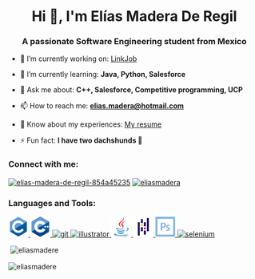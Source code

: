 <h1 align="center">Hi 👋, I'm Elías Madera De Regil</h1>
<h3 align="center">A passionate Software Engineering student from Mexico</h3>

- 🔭 I’m currently working on: [LinkJob](https://github.com/EliasMaDeRe/PE1)

- 🌱 I’m currently learning: **Java, Python, Salesforce**

- 💬 Ask me about: **C++, Salesforce, Competitive programming, UCP**

- 📫 How to reach me: **elias.madera@hotmail.com**

- 📄 Know about my experiences: [My resume](https://drive.google.com/file/d/1ZLgxgVSTMON8MNmtRGgTRUgXOpEWLjbb/view?usp=sharing)

- ⚡ Fun fact: **I have two dachshunds 🐾**

<h3 align="left">Connect with me:</h3>
<p align="left">
<a href="https://linkedin.com/in/elías-madera-de-regil-854a45235" target="blank"><img align="center" src="https://raw.githubusercontent.com/rahuldkjain/github-profile-readme-generator/master/src/images/icons/Social/linked-in-alt.svg" alt="elías-madera-de-regil-854a45235" height="30" width="40" /></a>
<a href="https://www.leetcode.com/eliasmadera" target="blank"><img align="center" src="https://raw.githubusercontent.com/rahuldkjain/github-profile-readme-generator/master/src/images/icons/Social/leet-code.svg" alt="eliasmadera" height="30" width="40" /></a>
</p>

<h3 align="left">Languages and Tools:</h3>
<p align="left"> <a href="https://www.cprogramming.com/" target="_blank" rel="noreferrer"> <img src="https://raw.githubusercontent.com/devicons/devicon/master/icons/c/c-original.svg" alt="c" width="40" height="40"/> </a> <a href="https://www.w3schools.com/cpp/" target="_blank" rel="noreferrer"> <img src="https://raw.githubusercontent.com/devicons/devicon/master/icons/cplusplus/cplusplus-original.svg" alt="cplusplus" width="40" height="40"/> </a> <a href="https://git-scm.com/" target="_blank" rel="noreferrer"> <img src="https://www.vectorlogo.zone/logos/git-scm/git-scm-icon.svg" alt="git" width="40" height="40"/> </a> <a href="https://www.adobe.com/in/products/illustrator.html" target="_blank" rel="noreferrer"> <img src="https://www.vectorlogo.zone/logos/adobe_illustrator/adobe_illustrator-icon.svg" alt="illustrator" width="40" height="40"/> </a> <a href="https://www.java.com" target="_blank" rel="noreferrer"> <img src="https://raw.githubusercontent.com/devicons/devicon/master/icons/java/java-original.svg" alt="java" width="40" height="40"/> </a> <a href="https://pandas.pydata.org/" target="_blank" rel="noreferrer"> <img src="https://raw.githubusercontent.com/devicons/devicon/2ae2a900d2f041da66e950e4d48052658d850630/icons/pandas/pandas-original.svg" alt="pandas" width="40" height="40"/> </a> <a href="https://www.photoshop.com/en" target="_blank" rel="noreferrer"> <img src="https://raw.githubusercontent.com/devicons/devicon/master/icons/photoshop/photoshop-line.svg" alt="photoshop" width="40" height="40"/> </a> <a href="https://www.selenium.dev" target="_blank" rel="noreferrer"> <img src="https://raw.githubusercontent.com/detain/svg-logos/780f25886640cef088af994181646db2f6b1a3f8/svg/selenium-logo.svg" alt="selenium" width="40" height="40"/> </a> </p>

<p>&nbsp;<img align="center" src="https://github-readme-stats.vercel.app/api?username=eliasmadere&show_icons=true&locale=en" alt="eliasmadere" /></p>

<p><img align="center" src="https://github-readme-streak-stats.herokuapp.com/?user=eliasmadere&" alt="eliasmadere" /></p>
